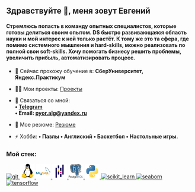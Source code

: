 <h2 align="left">Здравствуйте 👋, меня зовут Евгений</h2>
<h4 align="left">Стремлюсь попасть в команду опытных специалистов, которые готовы делиться своим опытом. DS быстро развивающаяся область науки и мой интерес к ней только растёт. К тому же это та сфера, где помимо системного мышления и hard-skills, можно реализовать по полной свои soft-skills. Хочу помогать бизнесу решить проблемы, увеличить прибыль, автоматизировать процесс.</h4>

- 🌱 Сейчас прохожу обучение в: **СберУниверситет, Яндекс.Практикум**

- 👨‍💻 Мои проекты: [Проекты](https://github.com/SirRizzer/Yandex_Practicum_DataScience)

- 💬 Связаться со мной:<br> **• [Telegram](https://t.me/SirRizzer)** <br>
**• Email: pyor.alg@yandex.ru**

- 📄 Мое резюме: [Резюме](https://hh.ru/applicant/resumes/view?resume=e870c47aff094b5c240039ed1f7875704a5149)

- ⚡ Хобби: **• Пазлы • Англиский • Баскетбол • Настольные игры.**


<h3 align="left">Мой стек:</h3>
<p align="left"> <a href="https://git-scm.com/" target="_blank" rel="noreferrer"> <img src="https://www.vectorlogo.zone/logos/git-scm/git-scm-icon.svg" alt="git" width="40" height="40"/> </a> <a href="https://www.linux.org/" target="_blank" rel="noreferrer"> <img src="https://raw.githubusercontent.com/devicons/devicon/master/icons/linux/linux-original.svg" alt="linux" width="40" height="40"/> </a> <a href="https://www.mysql.com/" target="_blank" rel="noreferrer"> <img src="https://raw.githubusercontent.com/devicons/devicon/master/icons/mysql/mysql-original-wordmark.svg" alt="mysql" width="40" height="40"/> </a> <a href="https://pandas.pydata.org/" target="_blank" rel="noreferrer"> <img src="https://raw.githubusercontent.com/devicons/devicon/2ae2a900d2f041da66e950e4d48052658d850630/icons/pandas/pandas-original.svg" alt="pandas" width="40" height="40"/> </a> <a href="https://www.postgresql.org" target="_blank" rel="noreferrer"> <img src="https://raw.githubusercontent.com/devicons/devicon/master/icons/postgresql/postgresql-original-wordmark.svg" alt="postgresql" width="40" height="40"/> </a> <a href="https://www.python.org" target="_blank" rel="noreferrer"> <img src="https://raw.githubusercontent.com/devicons/devicon/master/icons/python/python-original.svg" alt="python" width="40" height="40"/> </a> <a href="https://scikit-learn.org/" target="_blank" rel="noreferrer"> <img src="https://upload.wikimedia.org/wikipedia/commons/0/05/Scikit_learn_logo_small.svg" alt="scikit_learn" width="40" height="40"/> </a> <a href="https://seaborn.pydata.org/" target="_blank" rel="noreferrer"> <img src="https://seaborn.pydata.org/_images/logo-mark-lightbg.svg" alt="seaborn" width="40" height="40"/> </a> <a href="https://www.tensorflow.org" target="_blank" rel="noreferrer"> <img src="https://www.vectorlogo.zone/logos/tensorflow/tensorflow-icon.svg" alt="tensorflow" width="40" height="40"/> </a> </p>


